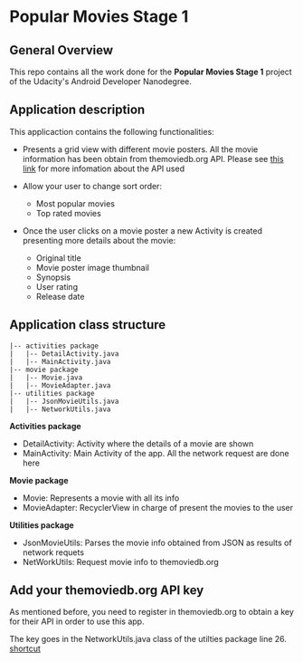 # Popular Movies Stage 1

## General Overview

This repo contains all the work done for the **Popular Movies Stage 1** project of the Udacity's Android Developer Nanodegree.

## Application description

This applicaction contains the following functionalities:

* Presents a grid view with different movie posters. All the movie information has been obtain from themoviedb.org API. Please see [this link](https://www.themoviedb.org/documentation/api)   for more infomation about the API used

* Allow your user to change sort order:
	* Most popular movies
	* Top rated movies
	
* Once the user clicks on a movie poster a new Activity is created presenting more details about the movie:
	* Original title
	* Movie poster image thumbnail
	* Synopsis
	* User rating
	* Release date
	
## Application class structure

    |-- activities package
    |   |-- DetailActivity.java
    |   |-- MainActivity.java
    |-- movie package
    |   |-- Movie.java
    |   |-- MovieAdapter.java
    |-- utilities package
    |   |-- JsonMovieUtils.java
    |   |-- NetworkUtils.java
    

**Activities package**

* DetailActivity: Activity where the details of a movie are shown
* MainActivity: Main Activity of the app. All the network request are done here

**Movie package**

* Movie: Represents a movie with all its info
* MovieAdapter: RecyclerView in charge of present the movies to the user

**Utilities package**

* JsonMovieUtils: Parses the movie info obtained from JSON as results of network requets
* NetWorkUtils: Request movie info to themoviedb.org
   
## Add your themoviedb.org API key

As mentioned before, you need to register in themoviedb.org to obtain a key for their API in order to use this app.

The key goes in the NetworkUtils.java class of the utilties package line 26. [shortcut](https://github.com/acasadoquijada/popularmovies-stage2/blob/master/app/src/main/java/com/example/popularmoviesstage2/utilities/NetworkUtils.java#L26)